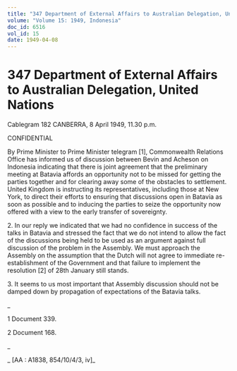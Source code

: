 ```yaml
---
title: "347 Department of External Affairs to Australian Delegation, United Nations"
volume: "Volume 15: 1949, Indonesia"
doc_id: 6516
vol_id: 15
date: 1949-04-08
---
```


# 347 Department of External Affairs to Australian Delegation, United Nations

Cablegram 182 CANBERRA, 8 April 1949, 11.30 p.m.

CONFIDENTIAL

By Prime Minister to Prime Minister telegram [1], Commonwealth Relations Office has informed us of discussion between Bevin and Acheson on Indonesia indicating that there is joint agreement that the preliminary meeting at Batavia affords an opportunity not to be missed for getting the parties together and for clearing away some of the obstacles to settlement. United Kingdom is instructing its representatives, including those at New York, to direct their efforts to ensuring that discussions open in Batavia as soon as possible and to inducing the parties to seize the opportunity now offered with a view to the early transfer of sovereignty.

2\. In our reply we indicated that we had no confidence in success of the talks in Batavia and stressed the fact that we do not intend to allow the fact of the discussions being held to be used as an argument against full discussion of the problem in the Assembly. We must approach the Assembly on the assumption that the Dutch will not agree to immediate re-establishment of the Government and that failure to implement the resolution [2] of 28th January still stands.

3\. It seems to us most important that Assembly discussion should not be damped down by propagation of expectations of the Batavia talks.

_

1 Document 339.

2 Document 168.

_

_ [AA : A1838, 854/10/4/3, iv]_
